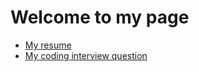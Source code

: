 # Welcome to my page

- [My resume](/resume)
- [My coding interview question](/javascript-interview)